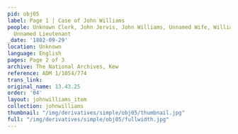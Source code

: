 ```yaml
---
pid: obj05
label: Page 1 | Case of John Williams
people: Unknown Clerk, John Jervis, John Williams, Unnamed Wife, William Allen Proby,
  Unnamed Lieutenant
_date: '1802-09-29'
location: Unknown
language: English
pages: Page 2 of 3
archive: The National Archives, Kew
reference: ADM 1/1054/774
trans_link:
original_name: 13.43.25
order: '04'
layout: johnwilliams_item
collection: johnwilliams
thumbnail: "/img/derivatives/simple/obj05/thumbnail.jpg"
full: "/img/derivatives/simple/obj05/fullwidth.jpg"
---
```

